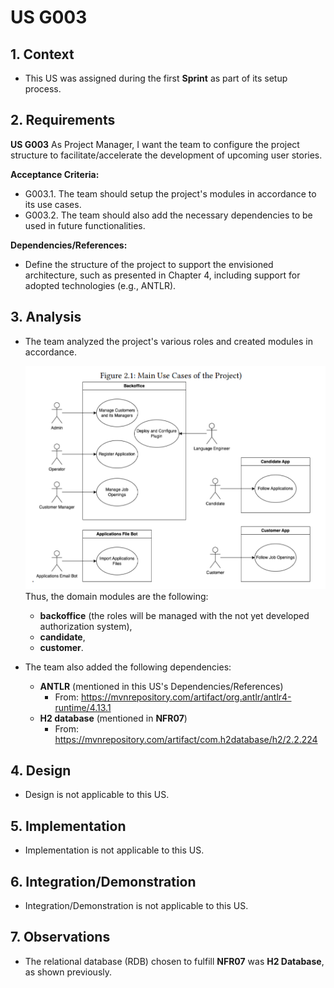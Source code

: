 # US G003

## 1. Context

* This US was assigned during the first **Sprint** as part of its setup process.

## 2. Requirements

**US G003** As Project Manager, I want the team to configure the project structure to facilitate/accelerate the development of upcoming user stories.

**Acceptance Criteria:**

- G003.1. The team should setup the project's modules in accordance to its use cases.
- G003.2. The team should also add the necessary dependencies to be used in future functionalities.

**Dependencies/References:**

* Define the structure of the project to support the envisioned architecture, such as presented in Chapter 4, including support for adopted technologies (e.g., ANTLR).

## 3. Analysis

* The team analyzed the project's various roles and created modules in accordance.

    ![use cases](use_case_diagram.png)
    Thus, the domain modules are the following:
  * **backoffice** (the roles will be managed with the not yet developed authorization system), 
  * **candidate**,
  * **customer**.
* The team also added the following dependencies:
  * **ANTLR** (mentioned in this US's Dependencies/References)
    * From: https://mvnrepository.com/artifact/org.antlr/antlr4-runtime/4.13.1
  * **H2 database** (mentioned in **NFR07**)
    * From: https://mvnrepository.com/artifact/com.h2database/h2/2.2.224

## 4. Design

* Design is not applicable to this US.

## 5. Implementation

* Implementation is not applicable to this US.

## 6. Integration/Demonstration

* Integration/Demonstration is not applicable to this US.

## 7. Observations

* The relational database (RDB) chosen to fulfill **NFR07** was **H2 Database**, as shown previously.